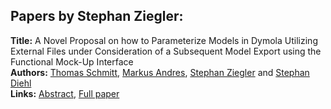 <h2>Papers by Stephan Ziegler:</h2>
<p>
<b>Title:</b> A Novel Proposal on how to Parameterize Models in Dymola Utilizing External Files under Consideration of a Subsequent Model Export using the Functional Mock-Up Interface<br />
<b>Authors:</b> <a href="../authors/author_271.html">Thomas Schmitt</a>, <a href="../authors/author_6.html">Markus Andres</a>, <a href="../authors/author_343.html">Stephan Ziegler</a> and <a href="../authors/author_68.html">Stephan Diehl</a><br />
<b>Links:</b> <a href="../abstracts/abstract_2.pdf">Abstract</a>, <a href="../submissions/ecp1511823_SchmittAndresZieglerDiehl.pdf">Full paper</a>
</p>